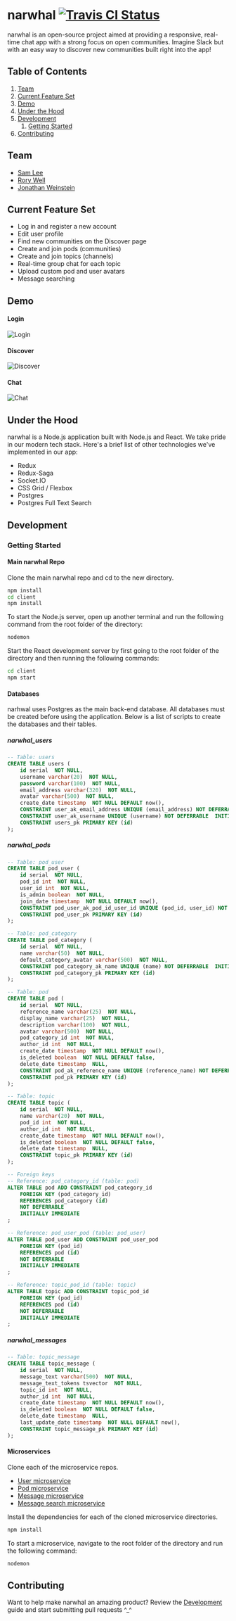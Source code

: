 # narwhal [![Travis CI Status](https://travis-ci.org/narwhal-chat/narwhal.svg?branch=master)](https://travis-ci.org/narwhal-chat)

narwhal is an open-source project aimed at providing a responsive, real-time chat app with a strong focus on open communities. Imagine Slack but with an easy way to discover new communities built right into the app!

## Table of Contents

1. [Team](#team)
1. [Current Feature Set](#current-feature-set)
1. [Demo](#demo)
1. [Under the Hood](#under-the-hood)
1. [Development](#development)
    1. [Getting Started](#getting-started)
1. [Contributing](#contributing)

## Team

- [Sam Lee](https://github.com/sleex89)
- [Rory Well](https://github.com/roryewell)
- [Jonathan Weinstein](https://github.com/JonathanWeinstein)

## Current Feature Set

- Log in and register a new account
- Edit user profile
- Find new communities on the Discover page
- Create and join pods (communities)
- Create and join topics (channels)
- Real-time group chat for each topic
- Upload custom pod and user avatars
- Message searching

## Demo

#### Login
![Login](https://dzwonsemrish7.cloudfront.net/items/0Y2P3K0b132p0n1h2g2k/Image%202018-04-22%20at%205.59.08%20PM.png "Login")

#### Discover
![Discover](https://dzwonsemrish7.cloudfront.net/items/2X3v3L1k2H012d1U2m0Z/Image%202018-04-22%20at%2011.00.00%20PM.png "Discover")

#### Chat
![Chat](https://dzwonsemrish7.cloudfront.net/items/0y0k3W112M3x1r0U1m1L/Image%202018-04-22%20at%2011.18.01%20PM.png "Chat")

## Under the Hood

narwhal is a Node.js application built with Node.js and React. We take pride in our modern tech stack. Here's a brief list of other technologies we've implemented in our app:

- Redux
- Redux-Saga
- Socket.IO
- CSS Grid / Flexbox
- Postgres
- Postgres Full Text Search

## Development

### Getting Started

#### Main narwhal Repo

Clone the main narwhal repo and cd to the new directory.

```sh
npm install
cd client
npm install
```

To start the Node.js server, open up another terminal and run the following command from the root folder of the directory:

```sh
nodemon
```

Start the React development server by first going to the root folder of the directory and then running the following commands:
```sh
cd client
npm start
```

#### Databases

narhwal uses Postgres as the main back-end database. All databases must be created before using the application. Below is a list of scripts to create the databases and their tables.

##### narwhal_users

```sql
-- Table: users
CREATE TABLE users (
    id serial  NOT NULL,
    username varchar(20)  NOT NULL,
    password varchar(100)  NOT NULL,
    email_address varchar(320)  NOT NULL,
    avatar varchar(500)  NOT NULL,
    create_date timestamp  NOT NULL DEFAULT now(),
    CONSTRAINT user_ak_email_address UNIQUE (email_address) NOT DEFERRABLE  INITIALLY IMMEDIATE,
    CONSTRAINT user_ak_username UNIQUE (username) NOT DEFERRABLE  INITIALLY IMMEDIATE,
    CONSTRAINT users_pk PRIMARY KEY (id)
);
```

##### narwhal_pods

```sql
-- Table: pod_user
CREATE TABLE pod_user (
    id serial  NOT NULL,
    pod_id int  NOT NULL,
    user_id int  NOT NULL,
    is_admin boolean  NOT NULL,
    join_date timestamp  NOT NULL DEFAULT now(),
    CONSTRAINT pod_user_ak_pod_id_user_id UNIQUE (pod_id, user_id) NOT DEFERRABLE  INITIALLY IMMEDIATE,
    CONSTRAINT pod_user_pk PRIMARY KEY (id)
);

-- Table: pod_category
CREATE TABLE pod_category (
    id serial  NOT NULL,
    name varchar(50)  NOT NULL,
    default_category_avatar varchar(500)  NOT NULL,
    CONSTRAINT pod_category_ak_name UNIQUE (name) NOT DEFERRABLE  INITIALLY IMMEDIATE,
    CONSTRAINT pod_category_pk PRIMARY KEY (id)
);

-- Table: pod
CREATE TABLE pod (
    id serial  NOT NULL,
    reference_name varchar(25)  NOT NULL,
    display_name varchar(25)  NOT NULL,
    description varchar(100)  NOT NULL,
    avatar varchar(500)  NOT NULL,
    pod_category_id int  NOT NULL,
    author_id int  NOT NULL,
    create_date timestamp  NOT NULL DEFAULT now(),
    is_deleted boolean  NOT NULL DEFAULT false,
    delete_date timestamp  NULL,
    CONSTRAINT pod_ak_reference_name UNIQUE (reference_name) NOT DEFERRABLE  INITIALLY IMMEDIATE,
    CONSTRAINT pod_pk PRIMARY KEY (id)
);

-- Table: topic
CREATE TABLE topic (
    id serial  NOT NULL,
    name varchar(20)  NOT NULL,
    pod_id int  NOT NULL,
    author_id int  NOT NULL,
    create_date timestamp  NOT NULL DEFAULT now(),
    is_deleted boolean  NOT NULL DEFAULT false,
    delete_date timestamp  NULL,
    CONSTRAINT topic_pk PRIMARY KEY (id)
);

-- Foreign keys
-- Reference: pod_category_id (table: pod)
ALTER TABLE pod ADD CONSTRAINT pod_category_id
    FOREIGN KEY (pod_category_id)
    REFERENCES pod_category (id)  
    NOT DEFERRABLE 
    INITIALLY IMMEDIATE
;

-- Reference: pod_user_pod (table: pod_user)
ALTER TABLE pod_user ADD CONSTRAINT pod_user_pod
    FOREIGN KEY (pod_id)
    REFERENCES pod (id)  
    NOT DEFERRABLE 
    INITIALLY IMMEDIATE
;

-- Reference: topic_pod_id (table: topic)
ALTER TABLE topic ADD CONSTRAINT topic_pod_id
    FOREIGN KEY (pod_id)
    REFERENCES pod (id)  
    NOT DEFERRABLE 
    INITIALLY IMMEDIATE
;
```

##### narwhal_messages

```sql
-- Table: topic_message
CREATE TABLE topic_message (
    id serial  NOT NULL,
    message_text varchar(500)  NOT NULL,
    message_text_tokens tsvector  NOT NULL,
    topic_id int  NOT NULL,
    author_id int  NOT NULL,
    create_date timestamp  NOT NULL DEFAULT now(),
    is_deleted boolean  NOT NULL DEFAULT false,
    delete_date timestamp  NULL,
    last_update_date timestamp  NOT NULL DEFAULT now(),
    CONSTRAINT topic_message_pk PRIMARY KEY (id)
);
```

#### Microservices

Clone each of the microservice repos.

- [User microservice](https://github.com/narwhal-chat/narwhal-user-microservice)
- [Pod microservice](https://github.com/narwhal-chat/narwhal-pod-microservice)
- [Message microservice](https://github.com/narwhal-chat/narwhal-message-microservice)
- [Message search microservice](https://github.com/narwhal-chat/narwhal-message-search-microservice)

Install the dependencies for each of the cloned microservice directories.

```sh
npm install
```

To start a microservice, navigate to the root folder of the directory and run the following command:

```sh
nodemon
```

## Contributing

Want to help make narwhal an amazing product? Review the [Development](#development) guide and start submitting pull requests ^_^
